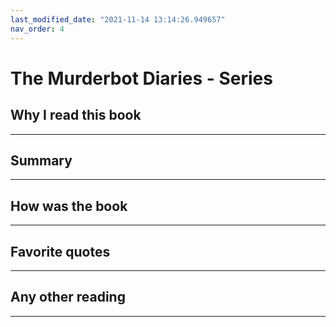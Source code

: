 ```yaml
---
last_modified_date: "2021-11-14 13:14:26.949657"
nav_order: 4
---
```


# The Murderbot Diaries - Series

## Why I read this book
---


## Summary
---

## How was the book
---


## Favorite quotes
---


## Any other reading
---
